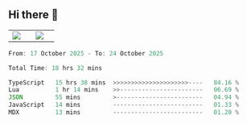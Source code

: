 ## Hi there 👋

<p align="center">
  <table align="center">
  <tr border="none">
  <td width="35%" align="center">
    <img  align="center"  src="http://github-profile-summary-cards.vercel.app/api/cards/stats?username=ricepunk&theme=github_dark" />
  </td>
    
  <td width="65%" align="center">
    <img  align="center"  src="http://github-profile-summary-cards.vercel.app/api/cards/profile-details?username=ricepunk&theme=github_dark" />
  </td>
  </tr>
  </table>
</p>

<!--START_SECTION:waka-->

```typescript
From: 17 October 2025 - To: 24 October 2025

Total Time: 18 hrs 32 mins

TypeScript   15 hrs 38 mins  >>>>>>>>>>>>>>>>>>>>>----   84.16 %
Lua          1 hr 14 mins    >>-----------------------   06.69 %
JSON         55 mins         >------------------------   04.94 %
JavaScript   14 mins         -------------------------   01.33 %
MDX          13 mins         -------------------------   01.20 %
```

<!--END_SECTION:waka-->
